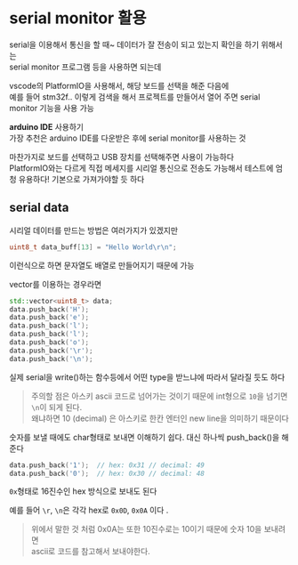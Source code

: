 # serial monitor 활용

serial을 이용해서 통신을 할 때~ 데이터가 잘 전송이 되고 있는지 확인을 하기 위해서는   
serial monitor 프로그램 등을 사용하면 되는데   

vscode의 PlatformIO을 사용해서, 해당 보드를 선택을 해준 다음에   
예를 들어 stm32f..  이렇게 검색을 해서 프로젝트를 만들어서 열어 주면 serial monitor 기능을 사용 가능


**arduino IDE** 사용하기  
가장 추천은 arduino IDE를 다운받은 후에 serial monitor를 사용하는 것

마찬가지로 보드를 선택하고 USB 장치를 선택해주면 사용이 가능하다   
PlatformIO와는 다르게 직접 메세지를 시리얼 통신으로 전송도 가능해서 테스트에 엄청 유용하다! 기본으로 가져가야할 듯 하다



## serial data 
시리얼 데이터를 만드는 방법은 여러가지가 있겠지만  

```cpp
uint8_t data_buff[13] = "Hello World\r\n";
```

이런식으로 하면 문자열도 배열로 만들어지기 때문에 가능   

vector를 이용하는 경우라면
```cpp
std::vector<uint8_t> data;
data.push_back('H');
data.push_back('e');
data.push_back('l');
data.push_back('l');
data.push_back('o');
data.push_back('\r');
data.push_back('\n');
```

실제 serial을 write()하는 함수등에서 어떤 type을 받느냐에 따라서 달라질 듯도 하다   

> 주의할 점은 아스키 ascii 코드로 넘어가는 것이기 때문에 int형으로 `10`을 넘기면 `\n`이 되게 된다.    
왜냐하면 10 (decimal) 은 아스키로 한칸 엔터인 new line을 의미하기 때문이다

숫자를 보낼 때에도 char형태로 보내면 이해하기 쉽다. 대신 하나씩 push_back()을 해준다   
```cpp
data.push_back('1');  // hex: 0x31 // decimal: 49
data.push_back('0');  // hex: 0x30 // decimal: 48
```  

`0x`형태로 16진수인 hex 방식으로 보내도 된다   

예를 들어 `\r`, `\n`은 각각 hex로 `0x0D`, `0x0A` 이다 . 

> 위에서 말한 것 처럼 0x0A는 또한 10진수로는 10이기 때문에 숫자 10을 보내려면   
ascii로 코드를 참고해서 보내야한다. 

